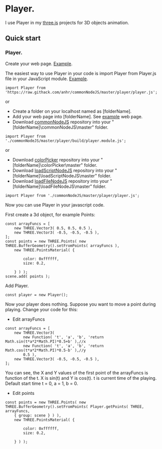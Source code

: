 # Player.

I use Player in my [three.js](https://threejs.org/) projects for 3D objects animation.

## Quick start

### Player.

Create your web page. [Example](https://threejs.org/docs/index.html#manual/en/introduction/Creating-a-scene).

The easiest way to use Player in your code is import Player from Player.js file in your JavaScript module.
[Example](https://raw.githack.com/anhr/commonNodeJS/master/player/Examples/index.html).
```
import Player from 'https://raw.githack.com/anhr/commonNodeJS/master/player/player.js';
```
or
* Create a folder on your localhost named as [folderName].
* Add your web page into [folderName]. See [example](https://raw.githack.com/anhr/commonNodeJS/master/player/Examples/index.html) web page.
* Download [commonNodeJS](https://github.com/anhr/commonNodeJS) repository into your "[folderName]\commonNodeJS\master" folder.
```
import Player from './commonNodeJS/master/player/build/player.module.js';
```
or
* Download [colorPicker](https://github.com/anhr/colorPicker) repository into your "[folderName]\colorPicker\master" folder.
* Download [loadScriptNodeJS](https://github.com/anhr/loadScriptNodeJS) repository into your "[folderName]\loadScriptNodeJS\master" folder.
* Download [loadFileNodeJS](https://github.com/anhr/loadFileNodeJS) repository into your "[folderName]\loadFileNodeJS\master" folder.
```
import Player from './commonNodeJS/master/player/player.js';
```

Now you can use Player in your javascript code.

First create a 3d object, for example Points:

```
const arrayFuncs = [
	new THREE.Vector3( 0.5, 0.5, 0.5 ),
	new THREE.Vector3( -0.5, -0.5, -0.5 ),
];
const points = new THREE.Points( new THREE.BufferGeometry().setFromPoints( arrayFuncs ),
	new THREE.PointsMaterial( {

		color: 0xffffff,
		size: 0.2,

	} ) );
scene.add( points );
```

Add Player.

```
const player = new Player();
```
Now your player does nothing. Suppose you want to move a point during playing. Change your code for this:
* Edit arrayFuncs
```
const arrayFuncs = [
	new THREE.Vector3( 
		new Function( 't', 'a', 'b', 'return Math.sin(t*a*2*Math.PI)*0.5+b' ),//x
		new Function( 't', 'a', 'b', 'return Math.cos(t*a*2*Math.PI)*0.5-b' ),//y
		0.5 ),
	new THREE.Vector3( -0.5, -0.5, -0.5 ),
];
```
You can see, the X and Y values of the first point of the arrayFuncs is function of the t. X is sin(t) and Y is cos(t).
t is current time of the playing. Default start time t = 0, a = 1, b = 0.
* Edit points
```
const points = new THREE.Points( new THREE.BufferGeometry().setFromPoints( Player.getPoints( THREE, arrayFuncs,
	{ group: scene } ) ),
	new THREE.PointsMaterial( {

		color: 0xffffff,
		size: 0.2,

	} ) );
```
